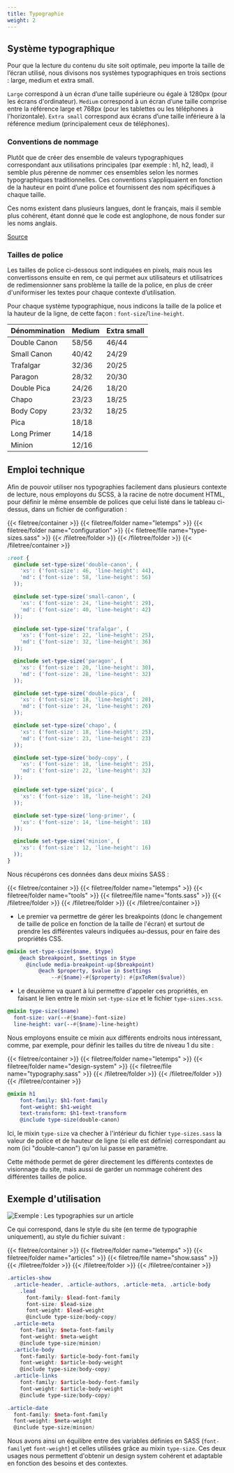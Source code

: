 ```yaml
---
title: Typographie
weight: 2
---
```


## Système typographique

Pour que la lecture du contenu du site soit optimale, peu importe la taille de l’écran utilisé, nous divisons nos systèmes typographiques en trois sections : large, medium et extra small.

`Large` correspond à un écran d’une taille supérieure ou égale à 1280px (pour les écrans d'ordinateur).
`Medium` correspond à un écran d’une taille comprise entre la référence large et 768px (pour les tablettes ou les téléphones à l'horizontale).
`Extra small` correspond aux écrans d’une taille inférieure à la référence medium (principalement ceux de téléphones).

### Conventions de nommage

Plutôt que de créer des ensemble de valeurs typographiques correspondant aux utilisations principales (par exemple : h1, h2, lead), il semble plus pérenne de nommer ces ensembles selon les normes typographiques traditionnelles. Ces conventions s’appliquaient en fonction de la hauteur en point d’une police et fournissent des nom spécifiques à chaque taille.

Ces noms existent dans plusieurs langues, dont le français, mais il semble plus cohérent, étant donné que le code est anglophone, de nous fonder sur les noms anglais.

[Source](https://en.wikipedia.org/wiki/Traditional_point-size_names)

### Tailles de police

Les tailles de police ci-dessous sont indiquées en pixels, mais nous les convertissons ensuite en rem, ce qui permet aux utilisateurs et utilisatrices de redimensionner sans problème la taille de la police, en plus de créer d'uniformiser les textes pour chaque contexte d’utilisation.

Pour chaque système typographique, nous indicons la taille de la police et la hauteur de la ligne, de cette façon : `font-size`/`line-height`.

| Dénommination    | Medium    | Extra small  |
| ---------------- | --------- | ------------ |
| Double Canon     | 58/56     | 46/44        |
| Small Canon      | 40/42     | 24/29        |
| Trafalgar        | 32/36     | 20/25        |
| Paragon          | 28/32     | 20/30        |
| Double Pica      | 24/26     | 18/20        |
| Chapo            | 23/23     | 18/25        |
| Body Copy        | 23/32     | 18/25        |
| Pica             | 18/18     |              |
| Long Primer      | 14/18     |              |
| Minion           | 12/16     |              |

## Emploi technique

Afin de pouvoir utiliser nos typographies facilement dans plusieurs contexte de lecture, nous employons du SCSS, à la racine de notre document HTML, pour définir le même ensemble de polices que celui listé dans le tableau ci-dessus, dans un fichier de configuration :

{{< filetree/container >}}
  {{< filetree/folder name="letemps" >}}
    {{< filetree/folder name="configuration" >}}
      {{< filetree/file name="type-sizes.sass" >}}
    {{< /filetree/folder >}}
  {{< /filetree/folder >}}
{{< /filetree/container >}}

```scss {filename="type-sizes.sass"}
:root {
  @include set-type-size('double-canon', (
    'xs': ('font-size': 46, 'line-height': 44),
    'md': ('font-size': 58, 'line-height': 56)
  ));

  @include set-type-size('small-canon', (
    'xs': ('font-size': 24, 'line-height': 29),
    'md': ('font-size': 40, 'line-height': 42)
  ));

  @include set-type-size('trafalgar', (
    'xs': ('font-size': 22, 'line-height': 25),
    'md': ('font-size': 32, 'line-height': 36)
  ));

  @include set-type-size('paragon', (
    'xs': ('font-size': 20, 'line-height': 30),
    'md': ('font-size': 28, 'line-height': 32)
  ));

  @include set-type-size('double-pica', (
    'xs': ('font-size': 18, 'line-height': 20),
    'md': ('font-size': 24, 'line-height': 26)
  ));

  @include set-type-size('chapo', (
    'xs': ('font-size': 18, 'line-height': 25),
    'md': ('font-size': 23, 'line-height': 23)
  ));

  @include set-type-size('body-copy', (
    'xs': ('font-size': 18, 'line-height': 25),
    'md': ('font-size': 22, 'line-height': 32)
  ));

  @include set-type-size('pica', (
    'xs': ('font-size': 18, 'line-height': 24)
  ));

  @include set-type-size('long-primer', (
    'xs': ('font-size': 14, 'line-height': 18)
  ));

  @include set-type-size('minion', (
    'xs': ('font-size': 12, 'line-height': 16)
  ));
}
```

Nous récupérons ces données dans deux mixins SASS :

{{< filetree/container >}}
  {{< filetree/folder name="letemps" >}}
    {{< filetree/folder name="tools" >}}
      {{< filetree/file name="fonts.sass" >}}
    {{< /filetree/folder >}}
  {{< /filetree/folder >}}
{{< /filetree/container >}}

* Le premier va permettre de gérer les breakpoints (donc le changement de taille de police en fonction de la taille de l'écran) et surtout de prendre les différentes valeurs indiquées au-dessus, pour en faire des propriétés CSS.

```scss {filename="fonts.sass"}
@mixin set-type-size($name, $type)
    @each $breakpoint, $settings in $type
      @include media-breakpoint-up($breakpoint)
          @each $property, $value in $settings
              --#{$name}-#{$property}: #{pxToRem($value)}
```

* Le deuxième va quant à lui permettre d'appeler ces propriétés, en faisant le lien entre le mixin `set-type-size` et le fichier `type-sizes.scss`.

```scss {filename="fonts.sass"}
@mixin type-size($name)
  font-size: var(--#{$name}-font-size)
  line-height: var(--#{$name}-line-height)
```

Nous employons ensuite ce mixin aux différents endroits nous intéressant, comme, par exemple, pour définir les tailles du titre de niveau 1 du site :

{{< filetree/container >}}
  {{< filetree/folder name="letemps" >}}
    {{< filetree/folder name="design-system" >}}
      {{< filetree/file name="typography.sass" >}}
    {{< /filetree/folder >}}
  {{< /filetree/folder >}}
{{< /filetree/container >}}

```scss {filename="typography.sass"}
@mixin h1
    font-family: $h1-font-family
    font-weight: $h1-weight
    text-transform: $h1-text-transform
    @include type-size(double-canon)
```

Ici, le mixin `type-size` va checher à l'intérieur du fichier `type-sizes.sass` la valeur de police et de hauteur de ligne (si elle est définie) correspondant au nom (ici "double-canon") qu'on lui passe en paramètre.

Cette méthode permet de gérer directement les différents contextes de visionnage du site, mais aussi de garder un nommage cohérent des différentes tailles de police.

## Exemple d'utilisation

![Exemple : Les typographies sur un article](/images/typography/typo-01.jpg)

Ce qui correspond, dans le style du site (en terme de typographie uniquement), au style du fichier suivant :

{{< filetree/container >}}
  {{< filetree/folder name="letemps" >}}
    {{< filetree/folder name="articles" >}}
      {{< filetree/file name="show.sass" >}}
    {{< /filetree/folder >}}
  {{< /filetree/folder >}}
{{< /filetree/container >}}

```scss {filename="show.sass"}
.articles-show
  .article-header, .article-authors, .article-meta, .article-body
    .lead
      font-family: $lead-font-family
      font-size: $lead-size
      font-weight: $lead-weight
      @include type-size(body-copy)
  .article-meta
    font-family: $meta-font-family
    font-weight: $meta-weight
    @include type-size(minion)
  .article-body
    font-family: $article-body-font-family
    font-weight: $article-body-weight
    @include type-size(body-copy)
  .article-links
    font-family: $article-body-font-family
    font-weight: $article-body-weight
    @include type-size(body-copy)

.article-date
  font-family: $meta-font-family
  font-weight: $meta-weight
  @include type-size(minion)
```

Nous avons ainsi un équilibre entre des variables définies en SASS (`font-family`et `font-weight`) et celles utilisées grâce au mixin `type-size`. Ces deux usages nous permettent d'obtenir un design system cohérent et adaptable en fonction des besoins et des contextes.
